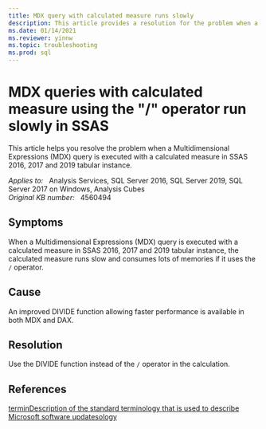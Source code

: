 ```yaml
---
title: MDX query with calculated measure runs slowly
description: This article provides a resolution for the problem when a Multidimensional Expressions (MDX) query is executed with a calculated measure in SSAS 2016, 2017 and 2019 tabular instance.
ms.date: 01/14/2021
ms.reviewer: yinnw
ms.topic: troubleshooting
ms.prod: sql 
---
```

# MDX queries with calculated measure using the "/" operator run slowly in SSAS

This article helps you resolve the problem when a Multidimensional Expressions (MDX) query is executed with a calculated measure in SSAS 2016, 2017 and 2019 tabular instance.

_Applies to:_ &nbsp; Analysis Services, SQL Server 2016, SQL Server 2019, SQL Server 2017 on Windows, Analysis Cubes  
_Original KB number:_ &nbsp; 4560494

## Symptoms

When a Multidimensional Expressions (MDX) query is executed with a calculated measure in SSAS 2016, 2017 and 2019 tabular instance, the calculated measure runs slow and consumes lots of memories if it uses the `/` operator.

## Cause

An improved DIVIDE function allowing faster performance is available in both MDX and DAX. ​

## Resolution

Use the DIVIDE function instead of the `/` operator in the calculation.

## References

[terminDescription of the standard terminology that is used to describe Microsoft software updatesology](/troubleshoot/windows-client/deployment/standard-terminology-software-updates)
